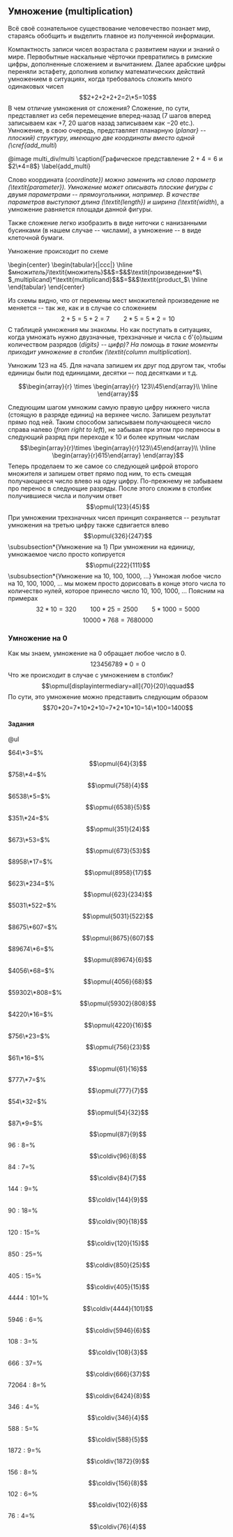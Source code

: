 ## Умножение (multiplication)
Всё своё сознательное существование человечество познает мир, стараясь обобщить и выделить главное из полученной информации.

Компактность записи чисел возрастала с развитием науки и знаний о мире. Первобытные наскальные чёрточки превратились в римские цифры, дополненные сложением и вычитанием. Далее арабские цифры переняли эстафету, дополнив копилку математических действий умножением в ситуациях, когда требовалось сложить много одинаковых чисел
$$2+2+2+2+2=2\*5=10$$
В чем отличие умножения от сложения? Сложение, по сути, представляет из себя перемещение вперед-назад ($7$ шагов вперед записываем как $+7$, $20$ шагов назад записываем как $-20$ etc.). Умножение, в свою очередь, представляет планарную (_planar} -- плоский) структуру, имеющую две координаты вместо одной (\cref{add_multi_)

@image multi_div/multi
\caption{Графическое представление $2+4=6$ и $2\*4=8$}
\label{add_multi}

Слово координата (_coordinate}) можно заменить на слово параметр (\textit{parameter}). Умножение может описывать плоские фигуры с двумя параметрами -- прямоугольники, например. В качестве параметров выступают длина (\textit{length}) и ширина (\textit{width_), а умножение равняется площади данной фигуры.

Также сложение легко изобразить в виде ниточки с нанизанными бусинками (в нашем случае -- числами), а умножение -- в виде клеточной бумаги.

Умножение происходит по схеме

\begin{center}
\begin{tabular}{|ccc|}
\hline
$_множитель}_\textit{множитель}$&$=$&$\textit{произведение*$\\
$\_multiplicand}*\textit{multiplicand}$&$=$&$\textit{product\_$\\
\hline
\end{tabular}
\end{center}

Из схемы видно, что от перемены мест множителей произведение не меняется -- так же, как и в случае со сложением
$$2+5=5+2=7\qquad2*5=5*2=10$$
С таблицей умножения мы знакомы. Но как поступать в ситуациях, когда умножать нужно двузначные, трехзначные и числа с б\'{о}льшим количеством разрядов (_digits} -- цифр)? На помощь в такие моменты приходит умножение в столбик (\textit{column multiplication_).

Умножим $123$ на $45$. Для начала запишем их друг под другом так, чтобы единицы были под единицами, десятки –- под десятками и т.д.

$$\begin{array}{r}
\times
\begin{array}{r}
123\\45\end{array}\\
\hline
\end{array}$$

Следующим шагом умножим самую правую цифру нижнего числа (стоящую в разряде единиц) на верхнее число. Запишем результат прямо под ней. Таким способом записываем получающееся число справа налево (_from right to left_), не забывая при этом про переносы в следующий разряд при переходе к $10$ и более крупным числам
$$\begin{array}{r}\times
\begin{array}{r}123\\45\end{array}\\
\hline
\begin{array}{r}615\end{array}
\end{array}$$
Теперь проделаем то же самое со следующей цифрой второго множителя и запишем ответ прямо под ним, то есть смещая получающееся число влево на одну цифру. По-прежнему не забываем про перенос в следующие разряды. После этого сложим в столбик получившиеся числа и получим ответ
$$\opmul{123}{45}$$
При умножении трехзначных чисел принцип сохраняется -- результат умножения на третью цифру также сдвигается влево
$$\opmul{326}{247}$$
\subsubsection*{Умножение на 1}
При умножении на единицу, умножаемое число просто копируется
$$\opmul{222}{111}$$
\subsubsection*{Умножение на 10, 100, 1000, ...}
Умножая любое число на $10$, $100$, $1000$, $...$ мы можем просто дорисовать в конце этого числа то количество нулей, которое принесло число $10$, $100$, $1000$, $...$ Поясним на примерах
$$32*10=320\qquad100*25=2500\qquad5*1000=5000$$
$$10000*768=7680000$$

### Умножение на 0
Как мы знаем, умножение на $0$ обращает любое число в $0$.
$$123456789*0=0$$
Что же происходит в случае с умножением в столбик?
$$\opmul[displayintermediary=all]{70}{20}\qquad$$
По сути, это умножение можно представить следующим образом
$$70*20=7*10*2*10=7*2*10*10=14\*100=1400$$

#### Задания
@ul

$64\*3=$%$$\opmul{64}{3}$$
$758\*4=$%$$\opmul{758}{4}$$
$6538\*5=$%$$\opmul{6538}{5}$$
$351\*24=$%$$\opmul{351}{24}$$
$673\*53=$%$$\opmul{673}{53}$$
$8958\*17=$%$$\opmul{8958}{17}$$
$623\*234=$%$$\opmul{623}{234}$$
$5031\*522=$%$$\opmul{5031}{522}$$
$8675\*607=$%$$\opmul{8675}{607}$$
$89674\*6=$%$$\opmul{89674}{6}$$
$4056\*68=$%$$\opmul{4056}{68}$$
$59302\*808=$%$$\opmul{59302}{808}$$
$4220\*16=$%$$\opmul{4220}{16}$$
$756\*23=$%$$\opmul{756}{23}$$
$61\*16=$%$$\opmul{61}{16}$$
$777\*7=$%$$\opmul{777}{7}$$
$54\*32=$%$$\opmul{54}{32}$$
$87\*9=$%$$\opmul{87}{9}$$
$96:8=$%$$\coldiv{96}{8}$$
$84:7=$%$$\coldiv{84}{7}$$
$144:9=$%$$\coldiv{144}{9}$$
$90:18=$%$$\coldiv{90}{18}$$
$120:15=$%$$\coldiv{120}{15}$$
$850:25=$%$$\coldiv{850}{25}$$
$405:15=$%$$\coldiv{405}{15}$$
$4444:101=$%$$\coldiv{4444}{101}$$
$5946:6=$%$$\coldiv{5946}{6}$$
$108:3=$%$$\coldiv{108}{3}$$
$666:37=$%$$\coldiv{666}{37}$$
$72064:8=$%$$\coldiv{6424}{8}$$
$346:4=$%$$\coldiv{346}{4}$$
$588:5=$%$$\coldiv{588}{5}$$
$1872:9=$%$$\coldiv{1872}{9}$$
$156:8=$%$$\coldiv{156}{8}$$
$102:6=$%$$\coldiv{102}{6}$$
$76:4=$%$$\coldiv{76}{4}$$

